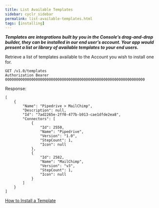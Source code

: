 ```yaml
---
title: List Available Templates
sidebar: cyclr_sidebar
permalink: list-available-templates.html
tags: [installing]
---
```


_**Templates are integrations built by you in the Console’s drag-and-drop builder, they can be installed in our end user’s account. Your app would present a list or library of available templates to your end users.**_

Retrieve a list of templates available to the Account you wish to install one for.

    GET /v1.0/templates
    Authorization Bearer 0000000000000000000000000000000000000000000000000000000000000000

Response:

    [
        {
            "Name": "Pipedrive > MailChimp",
            "Description": null,
            "Id": "7ad2265e-2ff0-477b-b913-cae1dfde2ea8",
            "Connectors": [
                {
                    "Id": 2550,
                    "Name": "Pipedrive",
                    "Version": "1.0",
                    "StepCount": 1,
                    "Icon": null
                },
                {
                    "Id": 2582,
                    "Name": "MailChimp",
                    "Version": "v3",
                    "StepCount": 1,
                    "Icon": null
                }
            ]
        }
    ]

[How to Install a Template](./install-cycle-template)